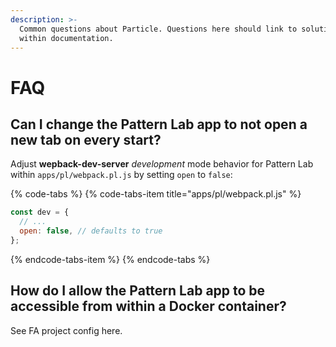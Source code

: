 ```yaml
---
description: >-
  Common questions about Particle. Questions here should link to solutions
  within documentation.
---
```


# FAQ

## Can I change the Pattern Lab app to not open a new tab on every start?

Adjust **wepback-dev-server** _development_ mode behavior for Pattern Lab within `apps/pl/webpack.pl.js` by setting `open` to `false`:

{% code-tabs %}
{% code-tabs-item title="apps/pl/webpack.pl.js" %}
```javascript
const dev = {
  // ...
  open: false, // defaults to true
};
```
{% endcode-tabs-item %}
{% endcode-tabs %}

## How do I allow the Pattern Lab app to be accessible from within a Docker container?

See FA project config here.



